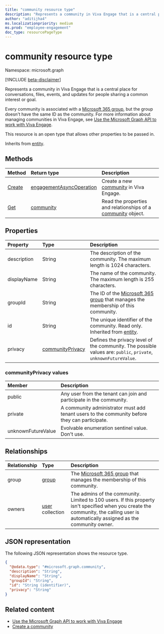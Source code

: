 ```yaml
---
title: "community resource type"
description: "Represents a community in Viva Engage that is a central place for conversations, files, events, and updates for people sharing a common interest or goal."
author: "aditijha4"
ms.localizationpriority: medium
ms.prod: "employee-engagement"
doc_type: resourcePageType
---
```


# community resource type

Namespace: microsoft.graph

[!INCLUDE [beta-disclaimer](../../includes/beta-disclaimer.md)]

Represents a community in Viva Engage that is a central place for conversations, files, events, and updates for people sharing a common interest or goal.

Every community is associated with a [Microsoft 365 group](../resources/group.md), but the group doesn't have the same ID as the community. For more information about managing communities in Viva Engage, see [Use the Microsoft Graph API to work with Viva Engage](../resources/engagement-api-overview.md).

This resource is an open type that allows other properties to be passed in.

Inherits from [entity](../resources/entity.md).

## Methods

|Method|Return type|Description|
|:---|:---|:---|
|[Create](../api/employeeexperience-post-communities.md)|[engagementAsyncOperation](../resources/engagementasyncoperation.md)|Create a new [community](../resources/community.md) in Viva Engage.|
|[Get](../api/community-get.md)|[community](../resources/community.md)|Read the properties and relationships of a [community](../resources/community.md) object.|

## Properties

|Property|Type|Description|
|:---|:---|:---|
| description | String | The description of the community. The maximum length is 1024 characters. |
| displayName | String | The name of the community. The maximum length is 255 characters. |
| groupId | String | The ID of the [Microsoft 365 group](../resources/group.md) that manages the membership of this community. |
| id | String | The unique identifier of the community. Read only. Inherited from [entity](../resources/entity.md). |
| privacy | [communityPrivacy](../resources/community.md#communityprivacy-values) | Defines the privacy level of the community. The possible values are: `public`, `private`, `unknownFutureValue`. |

### communityPrivacy values

| Member | Description |
|:---------------|:----------|
| public | Any user from the tenant can join and participate in the community. |
| private | A community administrator must add tenant users to the community before they can participate. |
| unknownFutureValue | Evolvable enumeration sentinel value. Don't use.|

## Relationships

|Relationship|Type|Description|
|:---|:---|:---|
|group|[group](../resources/group.md)|The [Microsoft 365 group](group.md) that manages the membership of this community.|
|owners|[user](../resources/user.md) collection| The admins of the community. Limited to 100 users. If this property isn't specified when you create the community, the calling user is automatically assigned as the community owner. |

## JSON representation

The following JSON representation shows the resource type.

<!-- {
  "blockType": "resource",
  "keyProperty": "id",
  "@odata.type": "microsoft.graph.community",
  "baseType": "microsoft.graph.entity",
  "openType": false
}
-->
``` json
{
  "@odata.type": "#microsoft.graph.community",
  "description": "String",
  "displayName": "String",
  "groupId": "String",
  "id": "String (identifier)",
  "privacy": "String"
}
```

## Related content

- [Use the Microsoft Graph API to work with Viva Engage](engagement-api-overview.md)
- [Create a community](../api/employeeexperience-post-communities.md)
